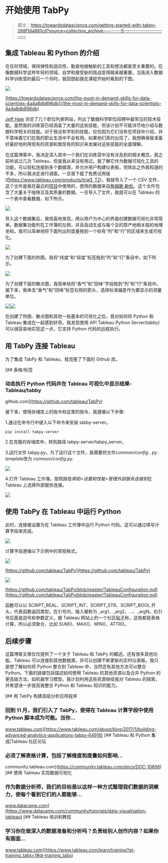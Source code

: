 # 开始使用 TabPy

> 原文：<https://towardsdatascience.com/getting-started-with-tabpy-268f1da881cd?source=collection_archive---------5----------------------->

## 集成 Tableau 和 Python 的介绍

在任何领域，保持弹性和适应性，勤奋地接触新的工具和想法都是至关重要的。在像数据科学这样年轻的领域，自学和接受新的挑战变得越来越重要。当我进入数据科学训练营的最后一个月时，我回想起我在课程开始时看到的下图。

![](img/3deda6bdc78596fc1316acc572fb8186.png)

[https://towardsdatascience.com/the-most-in-demand-skills-for-data-scientists-4a4a8db896db](/the-most-in-demand-skills-for-data-scientists-4a4a8db896db)

[Jeff Hale](https://towardsdatascience.com/@jeffhale) 浏览了几个职位列表网站，列出了数据科学职位招聘中最常见的技术技能。虽然我的训练营已经涵盖了大量的这些技能，但该计划不可能详尽地介绍与数据科学相关的技能。对于我没有学到的技能，仅仅因为它们没有在项目中介绍，并不意味着它们在我的职业生涯中不会有用。如果他们真的出现了，我想确保我准备好最好地利用现有的资源和我现有的知识来发展对这些技能的全面理解。

在这篇博客中，我决定深入其中一个我们在训练营中没有涉及到的相关概念。我之前听说过几次 Tableau，但是我从来没有用过。我了解它作为数据可视化工具的功能，可以轻松连接到多个数据源，并允许用户构建仪表板，但除此之外我知道的不多，所以我决定进行调查。一旦我下载了免费试用版(【https://www.tableau.com/products/trial】T2)，我就导入了一个 CSV 文件，这个文件是我在最近的[项目](https://github.com/kahartman2/beautiful_coffee)中使用的，使用的数据来自[詹姆斯·勒杜](https://github.com/jldbc/coffee-quality-database)。这个文件包含了大量关于咖啡豆及其质量的数据。一旦导入了文件，我就可以在 Tableau 的一个表中查看数据，如下所示。

![](img/9ed371e357d81a387e019467269349da.png)

导入这个数据集后，我惊喜地发现，用以用户为中心的界面创建数据可视化非常简单。数据集功能列在工作簿的左侧，并且自动生成与每个豆的原产地相关联的地理坐标。我可以简单地将下面列出的度量拖到一个标有“列”和“行”的区域来生成可视化。

![](img/2ab12b92ddcbeee79ea16b8988590be5.png)

为了创建下面的热图，我将“纬度”和“经度”标签拖到“列”和“行”条目中，如下所示。

![](img/acb53e7c525e8255995d8c876bb0cf10.png)

为了创建下面的散点图，我简单地将“香气”和“回味”字段拖到“列”和“行”条目中。接下来，我单击“香气”和“回味”标签右侧的箭头，选择标准偏差作为要显示的测量单位。

![](img/5aab7f300c0a4066ccfd81ad1ae3a4e7.png)![](img/9fb29e4791aa85ddc86cd648d210ed22.png)

在创建了热图、散点图和其他一些基本的可视化之后，我对如何将 Python 和 Tableau 集成在一起感到好奇。我发现使用 API Tableau Python Server(tabby)可以很容易地实现这一点，它支持 Python 代码的远程执行。

## 用 TabPy 连接 Tableau

为了集成 TabPy 和 Tableau，我克隆了下面的 Github 库。

[](https://github.com/tableau/TabPy) [## 表格/标签

### 动态执行 Python 代码并在 Tableau 可视化中显示结果-Tableau/tabby

github.com](https://github.com/tableau/TabPy) 

接下来，使用存储库上的指令和这里的指令，我遵循以下步骤:

1.通过在命令行中键入以下命令来安装 tabby-server。

```
pip install tabpy-server
```

2.在克隆的存储库中，转到路径 tabpy-server/tabpy_server。

3.运行文件 tabpy.py。为了运行这个文件，我需要将文件*common/config . py . template*改为 *common/config.py.*

![](img/b0b038955a71fa74b757af9a6006796a.png)

4.打开 Tableau 工作簿。按照路径*帮助>设置和性能>管理外部服务连接到*在 Tableau 上选择外部服务连接。

![](img/4472494226b5fb187458b7c0145974d0.png)

## 使用 TabPy 在 Tableau 中运行 Python

此时，连接被设置为在 Tableau 工作簿中运行 Python 代码。这可以通过填写计算字段来完成。

![](img/b8adc65fdbf6c9240bc7ec02b10d9a4c.png)

计算字段遵循以下示例中的常规格式。

![](img/15db99f8d09e7539c00e2dd4b0f6e200.png)

[https://github.com/tableau/TabPy](https://github.com/tableau/TabPy)

![](img/de06b0d27a35272b3547398a95c882b3.png)

[https://github.com/tableau/TabPy/blob/master/TableauConfiguration.md](https://github.com/tableau/TabPy/blob/master/TableauConfiguration.md)

函数可以以 SCRIPT_REAL、SCRIPT_INT、SCRIPT_STR、SCRIPT_BOOL 开头，代表函数返回类型。在引号内，输入被称为 _arg1、_arg2、…、_argN。右引号后面是逗号和参数定义。据 Tableau 网站上的一个社区[帖子](https://community.tableau.com/thread/236479)称，这些都是表格计算，所以必须聚合，比如 SUM()、MAX()、MIN()、ATTR()。

## 后续步骤

这篇博客文章仅仅提供了一个关于 Tableau 和 TabPy 的概述。还有很多其他功能。Tableau 可以连接到其他数据源，并可以创建不断更新的实时仪表板。我只是想了解如何将 Python 整合到 Tableau 中，当然还有其他方法可以整合 Python。下面的链接包括描述如何使用 Tableau 的其他资源以及合并 Python 的更高级方法，如机器学习模型。我计划利用这些资源继续我对 Tableau 的探索，并希望进一步提高我整合 Python 和 Tableau 知识的能力。

[](https://www.tableau.com/about/blog/2017/1/building-advanced-analytics-applications-tabpy-64916) [## 用 TabPy 构建高级分析应用程序

### 回到 11 月，我们引入了 TabPy，使得在 Tableau 计算字段中使用 Python 脚本成为可能。当你…

www.tableau.com](https://www.tableau.com/about/blog/2017/1/building-advanced-analytics-applications-tabpy-64916)  [## Tableau 和 Python 集成|Tableau 社区论坛

### 必须了解表格计算，包括了解维度和度量如何影响…

community.tableau.com](https://community.tableau.com/docs/DOC-10856) [](https://www.datacamp.com/community/tutorials/data-visualisation-tableau) [## 使用 Tableau 实现数据可视化

### 作为数据分析师，我们的目标是以这样一种方式整理我们数据的洞察力，使每个看到它们的人都能够…

www.datacamp.com](https://www.datacamp.com/community/tutorials/data-visualisation-tableau) [](https://www.tableau.com/learn/training?qt-training_tabs=1#qt-training_tabs) [## Tableau 培训和教程

### 学习你在做深入的数据准备和分析吗？负责给别人创作内容？如果你有画面…

www.tableau.com](https://www.tableau.com/learn/training?qt-training_tabs=1#qt-training_tabs)